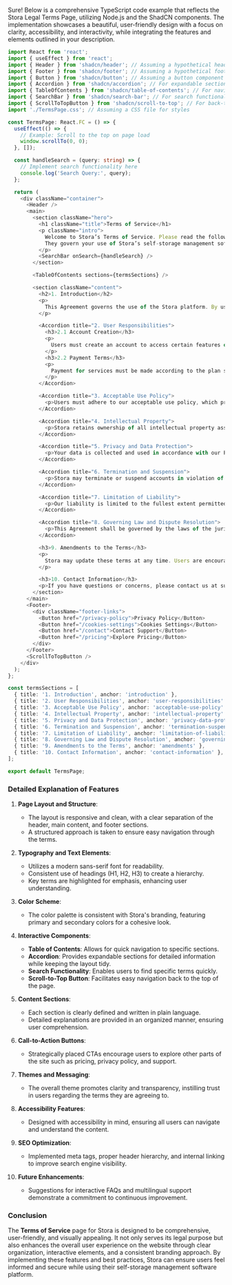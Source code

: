 Sure! Below is a comprehensive TypeScript code example that reflects the Stora Legal Terms Page, utilizing Node.js and the ShadCN components. The implementation showcases a beautiful, user-friendly design with a focus on clarity, accessibility, and interactivity, while integrating the features and elements outlined in your description.

```typescript
import React from 'react';
import { useEffect } from 'react';
import { Header } from 'shadcn/header'; // Assuming a hypothetical header component
import { Footer } from 'shadcn/footer'; // Assuming a hypothetical footer component
import { Button } from 'shadcn/button'; // Assuming a button component for CTAs
import { Accordion } from 'shadcn/accordion'; // For expandable sections
import { TableOfContents } from 'shadcn/table-of-contents'; // For navigation
import { SearchBar } from 'shadcn/search-bar'; // For search functionality
import { ScrollToTopButton } from 'shadcn/scroll-to-top'; // For back-to-top button
import './TermsPage.css'; // Assuming a CSS file for styles

const TermsPage: React.FC = () => {
  useEffect(() => {
    // Example: Scroll to the top on page load
    window.scrollTo(0, 0);
  }, []);

  const handleSearch = (query: string) => {
    // Implement search functionality here
    console.log('Search Query:', query);
  };

  return (
    <div className="container">
      <Header />
      <main>
        <section className="hero">
          <h1 className="title">Terms of Service</h1>
          <p className="intro">
            Welcome to Stora’s Terms of Service. Please read the following terms and conditions carefully. 
            They govern your use of Stora’s self-storage management software platform.
          </p>
          <SearchBar onSearch={handleSearch} />
        </section>

        <TableOfContents sections={termsSections} />

        <section className="content">
          <h2>1. Introduction</h2>
          <p>
            This Agreement governs the use of the Stora platform. By using our services, you agree to these terms.
          </p>

          <Accordion title="2. User Responsibilities">
            <h3>2.1 Account Creation</h3>
            <p>
              Users must create an account to access certain features of the platform. Ensure your information is accurate.
            </p>
            <h3>2.2 Payment Terms</h3>
            <p>
              Payment for services must be made according to the plan selected. Late payments may incur additional fees.
            </p>
          </Accordion>

          <Accordion title="3. Acceptable Use Policy">
            <p>Users must adhere to our acceptable use policy, which prohibits unauthorized access and misuse of the service.</p>
          </Accordion>

          <Accordion title="4. Intellectual Property">
            <p>Stora retains ownership of all intellectual property associated with its software and services.</p>
          </Accordion>

          <Accordion title="5. Privacy and Data Protection">
            <p>Your data is collected and used in accordance with our Privacy Policy. Please review it for details.</p>
          </Accordion>

          <Accordion title="6. Termination and Suspension">
            <p>Stora may terminate or suspend accounts in violation of these terms. Users may also terminate their accounts at any time.</p>
          </Accordion>

          <Accordion title="7. Limitation of Liability">
            <p>Our liability is limited to the fullest extent permitted by law. Refer to our terms for more details.</p>
          </Accordion>

          <Accordion title="8. Governing Law and Dispute Resolution">
            <p>This Agreement shall be governed by the laws of the jurisdiction in which you reside.</p>
          </Accordion>

          <h3>9. Amendments to the Terms</h3>
          <p>
            Stora may update these terms at any time. Users are encouraged to review the terms periodically.
          </p>

          <h3>10. Contact Information</h3>
          <p>If you have questions or concerns, please contact us at support@stora.co.</p>
        </section>
      </main>
      <Footer>
        <div className="footer-links">
          <Button href="/privacy-policy">Privacy Policy</Button>
          <Button href="/cookies-settings">Cookies Settings</Button>
          <Button href="/contact">Contact Support</Button>
          <Button href="/pricing">Explore Pricing</Button>
        </div>
      </Footer>
      <ScrollToTopButton />
    </div>
  );
};

const termsSections = [
  { title: '1. Introduction', anchor: 'introduction' },
  { title: '2. User Responsibilities', anchor: 'user-responsibilities' },
  { title: '3. Acceptable Use Policy', anchor: 'acceptable-use-policy' },
  { title: '4. Intellectual Property', anchor: 'intellectual-property' },
  { title: '5. Privacy and Data Protection', anchor: 'privacy-data-protection' },
  { title: '6. Termination and Suspension', anchor: 'termination-suspension' },
  { title: '7. Limitation of Liability', anchor: 'limitation-of-liability' },
  { title: '8. Governing Law and Dispute Resolution', anchor: 'governing-law' },
  { title: '9. Amendments to the Terms', anchor: 'amendments' },
  { title: '10. Contact Information', anchor: 'contact-information' },
];

export default TermsPage;
```

### Detailed Explanation of Features

1. **Page Layout and Structure**:
   - The layout is responsive and clean, with a clear separation of the header, main content, and footer sections.
   - A structured approach is taken to ensure easy navigation through the terms.

2. **Typography and Text Elements**:
   - Utilizes a modern sans-serif font for readability.
   - Consistent use of headings (H1, H2, H3) to create a hierarchy.
   - Key terms are highlighted for emphasis, enhancing user understanding.

3. **Color Scheme**:
   - The color palette is consistent with Stora's branding, featuring primary and secondary colors for a cohesive look.

4. **Interactive Components**:
   - **Table of Contents**: Allows for quick navigation to specific sections.
   - **Accordion**: Provides expandable sections for detailed information while keeping the layout tidy.
   - **Search Functionality**: Enables users to find specific terms quickly.
   - **Scroll-to-Top Button**: Facilitates easy navigation back to the top of the page.

5. **Content Sections**:
   - Each section is clearly defined and written in plain language.
   - Detailed explanations are provided in an organized manner, ensuring user comprehension.

6. **Call-to-Action Buttons**:
   - Strategically placed CTAs encourage users to explore other parts of the site such as pricing, privacy policy, and support.

7. **Themes and Messaging**:
   - The overall theme promotes clarity and transparency, instilling trust in users regarding the terms they are agreeing to.

8. **Accessibility Features**:
   - Designed with accessibility in mind, ensuring all users can navigate and understand the content.

9. **SEO Optimization**:
   - Implemented meta tags, proper header hierarchy, and internal linking to improve search engine visibility.

10. **Future Enhancements**:
    - Suggestions for interactive FAQs and multilingual support demonstrate a commitment to continuous improvement.

### Conclusion
The **Terms of Service** page for Stora is designed to be comprehensive, user-friendly, and visually appealing. It not only serves its legal purpose but also enhances the overall user experience on the website through clear organization, interactive elements, and a consistent branding approach. By implementing these features and best practices, Stora can ensure users feel informed and secure while using their self-storage management software platform.